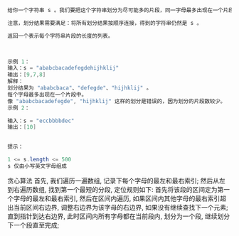 ```java
给你一个字符串 s 。我们要把这个字符串划分为尽可能多的片段，同一字母最多出现在一个片段中。

注意，划分结果需要满足：将所有划分结果按顺序连接，得到的字符串仍然是 s 。

返回一个表示每个字符串片段的长度的列表。

 

示例 1：
输入：s = "ababcbacadefegdehijhklij"
输出：[9,7,8]
解释：
划分结果为 "ababcbaca"、"defegde"、"hijhklij" 。
每个字母最多出现在一个片段中。
像 "ababcbacadefegde", "hijhklij" 这样的划分是错误的，因为划分的片段数较少。 
示例 2：

输入：s = "eccbbbbdec"
输出：[10]
 

提示：

1 <= s.length <= 500
s 仅由小写英文字母组成
```

贪心算法
首先, 我们遍历一遍数组, 记录下每个字母的最左和最右索引;
然后从左到右遍历数组, 找到第一个最短的分段, 定位规则如下:
首先将该段的区间定为第一个字母的最左和最右索引, 然后在区间内遍历, 如果区间内其他字母的最右索引超出当前区间右边界, 调整右边界为该字母的右边界, 如果没有继续查找下一个元素;
直到指针到达右边界, 此时区间内所有字母都在当前段内, 划分为一个段, 继续划分下一个段直至完成;
